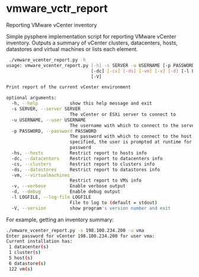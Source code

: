 vmware_vctr_report
==================

Reporting VMware vCenter inventory

Simple pysphere implementation script for reporting VMware vCenter inventory. Outputs a summary
of vCenter clusters, datacenters, hosts, datastores and virtual machines or lists each element.

``` bash
 ./vmware_vcenter_report.py -h
usage: vmware_vcenter_report.py [-h] -s SERVER -u USERNAME [-p PASSWORD] [-hs]
                                [-dc] [-cs] [-ds] [-vm] [-v] [-d] [-l LOGFILE]
                                [-V]

Print report of the current vCenter environment

optional arguments:
  -h, --help            show this help message and exit
  -s SERVER, --server SERVER
                        The vCenter or ESXi server to connect to
  -u USERNAME, --user USERNAME
                        The username with which to connect to the server
  -p PASSWORD, --password PASSWORD
                        The password with which to connect to the host. If not
                        specified, the user is prompted at runtime for a
                        password
  -hs, --hosts          Restrict report to hosts info
  -dc, --datacenters    Restrict report to datacenters info
  -cs, --clusters       Restrict report to clusters info
  -ds, --datastores     Restrict report to datastores info
  -vm, --virtualmachines
                        Restrict report to VMs info
  -v, --verbose         Enable verbose output
  -d, --debug           Enable debug output
  -l LOGFILE, --log-file LOGFILE
                        File to log to (default = stdout)
  -V, --version         show program's version number and exit
```    

For example, getting an inventory summary:

``` bash
./vmware_vcenter_report.py -s 198.100.234.200 -u vma 
Enter password for vCenter 198.100.234.200 for user vma: 
Current installation has:
 1 datacenter(s)
 1 cluster(s)
 5 host(s)
 6 datastore(s)
 122 vm(s)
``` 
